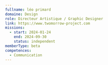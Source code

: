 ```yaml
---
fullname: léo primard
domaine: Design
role: Directeur Artistique / Graphic Designer
link: https://www.twomorrow-project.com
missions:
  - start: 2024-01-24
    end: 2024-09-30
    status: independent
memberType: beta
competences:
  - Communication
---
```

